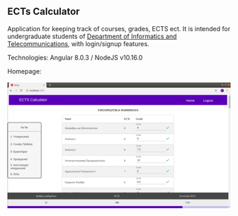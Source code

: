 ## ECTs Calculator
Application for keeping track of courses, grades, ECTS ect. It is intended for undergraduate students of [Department of Informatics and Telecommunications](http://di.uoa.gr/), with login/signup features.

Technologies: Angular 8.0.3 / NodeJS v10.16.0

Homepage:<br><br>
![homepage](https://github.com/errikosg/ECTS-Calculator/blob/master/img/homepage.png)

